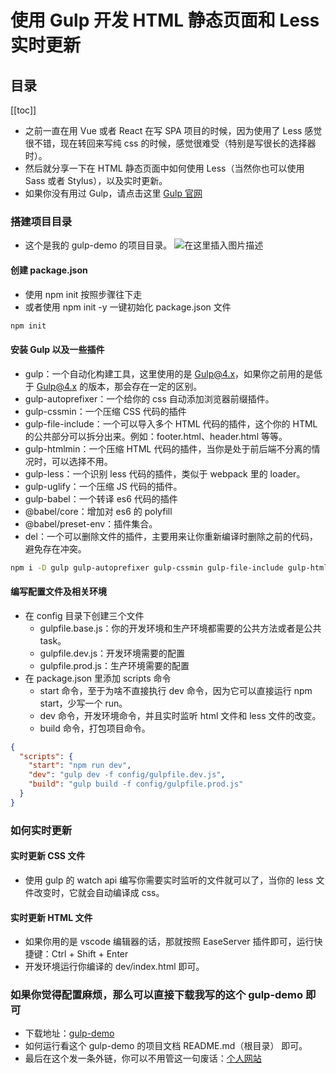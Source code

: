 # 使用 Gulp 开发 HTML 静态页面和 Less 实时更新

## 目录

[[toc]]

- 之前一直在用 Vue 或者 React 在写 SPA 项目的时候，因为使用了 Less 感觉很不错，现在转回来写纯 css 的时候，感觉很难受（特别是写很长的选择器时）。
- 然后就分享一下在 HTML 静态页面中如何使用 Less（当然你也可以使用 Sass 或者 Stylus），以及实时更新。
- 如果你没有用过 Gulp，请点击这里 [Gulp 官网](https://www.gulpjs.com.cn/)

### 搭建项目目录

- 这个是我的 gulp-demo 的项目目录。
  ![在这里插入图片描述](https://img-blog.csdnimg.cn/20200803165117429.png)

#### 创建 package.json

- 使用 npm init 按照步骤往下走
- 或者使用 npm init -y 一键初始化 package.json 文件

```sh
npm init
```

#### 安装 Gulp 以及一些插件

- gulp：一个自动化构建工具，这里使用的是 Gulp@4.x，如果你之前用的是低于 Gulp@4.x 的版本，那会存在一定的区别。
- gulp-autoprefixer：一个给你的 css 自动添加浏览器前缀插件。
- gulp-cssmin：一个压缩 CSS 代码的插件
- gulp-file-include：一个可以导入多个 HTML 代码的插件，这个你的 HTML 的公共部分可以拆分出来。例如：footer.html、header.html 等等。
- gulp-htmlmin：一个压缩 HTML 代码的插件，当你是处于前后端不分离的情况时，可以选择不用。
- gulp-less：一个识别 less 代码的插件，类似于 webpack 里的 loader。
- gulp-uglify：一个压缩 JS 代码的插件。
- gulp-babel：一个转译 es6 代码的插件
- @babel/core：增加对 es6 的 polyfill
- @babel/preset-env：插件集合。
- del：一个可以删除文件的插件，主要用来让你重新编译时删除之前的代码，避免存在冲突。

```sh
npm i -D gulp gulp-autoprefixer gulp-cssmin gulp-file-include gulp-htmlmin gulp-less gulp-uglify gulp-babel @babel/core @babel/preset-env del
```

#### 编写配置文件及相关环境

- 在 config 目录下创建三个文件
  - gulpfile.base.js：你的开发环境和生产环境都需要的公共方法或者是公共 task。
  - gulpfile.dev.js：开发环境需要的配置
  - gulpfile.prod.js：生产环境需要的配置
- 在 package.json 里添加 scripts 命令
  - start 命令，至于为啥不直接执行 dev 命令，因为它可以直接运行 npm start，少写一个 run。
  - dev 命令，开发环境命令，并且实时监听 html 文件和 less 文件的改变。
  - build 命令，打包项目命令。

```json
{
  "scripts": {
    "start": "npm run dev",
    "dev": "gulp dev -f config/gulpfile.dev.js",
    "build": "gulp build -f config/gulpfile.prod.js"
  }
}
```

### 如何实时更新

#### 实时更新 CSS 文件

- 使用 gulp 的 watch api 编写你需要实时监听的文件就可以了，当你的 less 文件改变时，它就会自动编译成 css。

#### 实时更新 HTML 文件

- 如果你用的是 vscode 编辑器的话，那就按照 EaseServer 插件即可，运行快捷键：Ctrl + Shift + Enter
- 开发环境运行你编译的 dev/index.html 即可。

### 如果你觉得配置麻烦，那么可以直接下载我写的这个 gulp-demo 即可

- 下载地址：[gulp-demo](https://gitee.com/MINECASE/gulp-demo.git)
- 如何运行看这个 gulp-demo 的项目文档 README.md（根目录） 即可。
- 最后在这个发一条外链，你可以不用管这一句废话：[个人网站](https://biaov.cn/)
